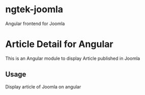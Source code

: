 # ngtek-joomla
Angular frontend for Joomla

# Article Detail for Angular

This is an Angular module to display Article published in Joomla

## Usage
Display article of Joomla on angular



